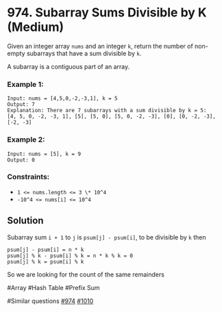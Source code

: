 # 974. Subarray Sums Divisible by K (Medium)

Given an integer array `nums` and an integer `k`, return the number of non-empty subarrays that have a sum divisible by `k`.

A subarray is a contiguous part of an array.

### Example 1:

```
Input: nums = [4,5,0,-2,-3,1], k = 5
Output: 7
Explanation: There are 7 subarrays with a sum divisible by k = 5:
[4, 5, 0, -2, -3, 1], [5], [5, 0], [5, 0, -2, -3], [0], [0, -2, -3], [-2, -3]
```

### Example 2:

```
Input: nums = [5], k = 9
Output: 0
```

### Constraints:

- `1 <= nums.length <= 3 \* 10^4`
- `-10^4 <= nums[i] <= 10^4`

## Solution

Subarray sum `i + 1` to `j` is `psum[j] - psum[i]`, to be divisible by `k` then

```
psum[j] - psum[i] = n * k
psum[j] % k - psum[i] % k = n * k % k = 0
psum[j] % k = psum[i] % k
```

So we are looking for the count of the same remainders

#Array #Hash Table #Prefix Sum

#Similar questions [#974](../p974m/README.md) [#1010](../pr1010m/README.md)
